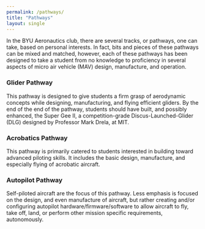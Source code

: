 ```yaml
---
permalink: /pathways/
title: "Pathways"
layout: single
---
```


In the BYU Aeronautics club, there are several tracks, or pathways, one can take, based on personal interests. In fact, bits and pieces of these pathways can be mixed and matched, however, each of these pathways has been designed to take a student from no knowledge to proficiency in several aspects of micro air vehicle (MAV) design, manufacture, and operation.

### Glider Pathway
This pathway is designed to give students a firm grasp of aerodynamic concepts while designing, manufacturing, and flying efficient gliders. By the end of the end of the pathway, students should have built, and possibly enhanced, the Super Gee II, a competition-grade Discus-Launched-Glider (DLG) designed by Professor Mark Drela, at MIT.

### Acrobatics Pathway
This pathway is primarily catered to students interested in building toward advanced piloting skills.  It includes the basic design, manufacture, and especially flying of acrobatic aircraft.

### Autopilot Pathway
Self-piloted aircraft are the focus of this pathway. Less emphasis is focused on the design, and even manufacture of aircraft, but rather creating and/or configuring autopilot hardware/firmware/software to allow aircraft to fly, take off, land, or perform other mission specific requirements, autonomously.